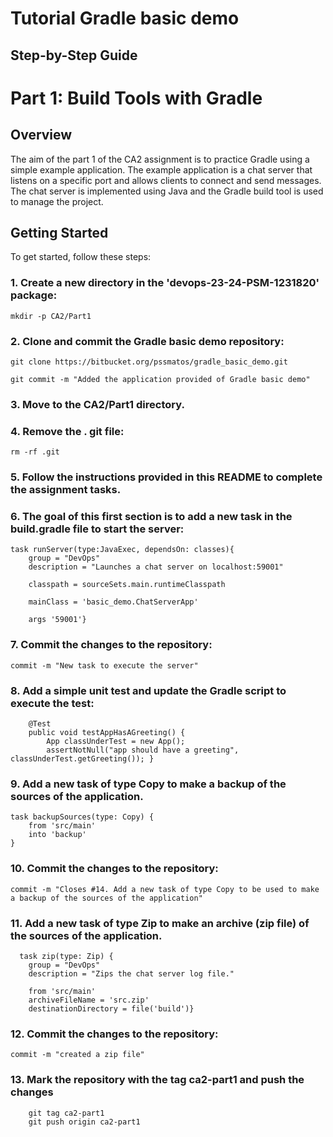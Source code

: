 # Tutorial Gradle basic demo 
## Step-by-Step Guide

# Part 1: Build Tools with Gradle

## Overview
The aim of the part 1 of the CA2 assignment is to practice Gradle using a simple example application. The example application is a chat server that listens on a specific port and allows clients to connect and send messages. 
The chat server is implemented using Java and the Gradle build tool is used to manage the project.

## Getting Started
To get started, follow these steps:

### 1. Create a new directory in the 'devops-23-24-PSM-1231820' package:
```
mkdir -p CA2/Part1
```

### 2. Clone and commit the Gradle basic demo repository:
```
git clone https://bitbucket.org/pssmatos/gradle_basic_demo.git

git commit -m "Added the application provided of Gradle basic demo"
```

### 3. Move to the CA2/Part1 directory.

### 4. Remove the . git file:
```
rm -rf .git
```

### 5. Follow the instructions provided in this README to complete the assignment tasks.

### 6. The goal of this first section is to add a new task in the build.gradle file to start the server:

```
task runServer(type:JavaExec, dependsOn: classes){
    group = "DevOps"
    description = "Launches a chat server on localhost:59001"

    classpath = sourceSets.main.runtimeClasspath

    mainClass = 'basic_demo.ChatServerApp'

    args '59001'}
```

### 7. Commit the changes to the repository:
```
commit -m "New task to execute the server"
```

### 8. Add a simple unit test and update the Gradle script to execute the test:
```
    @Test
    public void testAppHasAGreeting() {
        App classUnderTest = new App();
        assertNotNull("app should have a greeting", classUnderTest.getGreeting()); }
```

### 9. Add a new task of type Copy to make a backup of the sources of the application.
```
task backupSources(type: Copy) {
    from 'src/main'
    into 'backup'
}
```

### 10. Commit the changes to the repository:
```
commit -m "Closes #14. Add a new task of type Copy to be used to make a backup of the sources of the application"
```

### 11. Add a new task of type Zip to make an archive (zip file) of the sources of the application.

```
  task zip(type: Zip) {
    group = "DevOps"
    description = "Zips the chat server log file."

    from 'src/main'
    archiveFileName = 'src.zip'
    destinationDirectory = file('build')}
```

### 12. Commit the changes to the repository:
```
commit -m "created a zip file"
```

### 13. Mark the repository with the tag ca2-part1 and push the changes
```
    git tag ca2-part1
    git push origin ca2-part1
```

